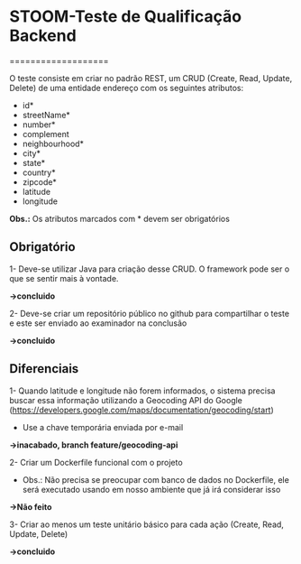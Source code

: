# STOOM-Teste de Qualificação Backend
===================

O teste consiste em criar no padrão REST, um CRUD (Create, Read, Update, Delete) de uma entidade endereço com os seguintes atributos:

- id*
- streetName*
- number*
- complement
- neighbourhood*
- city*
- state*
- country*
- zipcode*
- latitude
- longitude

**Obs.:** Os atributos marcados com * devem ser obrigatórios



## Obrigatório

1- Deve-se utilizar Java para criação desse CRUD. O framework pode ser o que se sentir mais à vontade.

**->concluido**


2- Deve-se criar um repositório público no github para compartilhar o teste e este ser enviado ao examinador na conclusão

**->concluido**



## Diferenciais

1- Quando latitude e longitude não forem informados, o sistema precisa buscar essa informação utilizando a Geocoding API do Google (https://developers.google.com/maps/documentation/geocoding/start)

- Use a chave temporária enviada por e-mail

**->inacabado, branch feature/geocoding-api**


2- Criar um Dockerfile funcional com o projeto

- Obs.: Não precisa se preocupar com banco de dados no Dockerfile, ele será executado usando em nosso ambiente que já irá considerar isso

**->Não feito**


3- Criar ao menos um teste unitário básico para cada ação (Create, Read, Update, Delete)

**->concluido**
